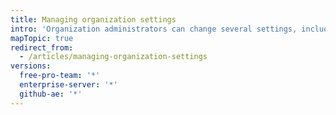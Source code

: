 ```yaml
---
title: Managing organization settings
intro: 'Organization administrators can change several settings, including the names of repositories that belong to the organization and Owners team membership. In addition, organization admins can delete the organization and all of its repositories.'
mapTopic: true
redirect_from:
  - /articles/managing-organization-settings
versions:
  free-pro-team: '*'
  enterprise-server: '*'
  github-ae: '*'
---
```


